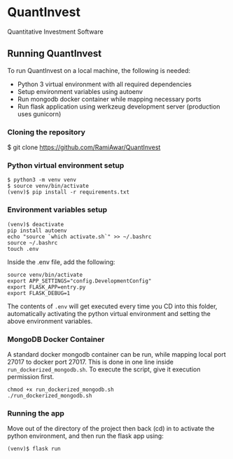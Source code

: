 # QuantInvest
Quantitative Investment Software 

## Running QuantInvest

To run QuantInvest on a local machine, the following is needed:
- Python 3 virtual environment with all required dependencies
- Setup environment variables using autoenv
- Run mongodb docker container while mapping necessary ports
- Run flask application using werkzeug development server (production uses gunicorn)

### Cloning the repository
$ git clone https://github.com/RamiAwar/QuantInvest

### Python virtual environment setup
``` 
$ python3 -m venv venv 
$ source venv/bin/activate
(venv)$ pip install -r requirements.txt
```

### Environment variables setup
```
(venv)$ deactivate
pip install autoenv
echo "source `which activate.sh`" >> ~/.bashrc
source ~/.bashrc
touch .env
```

Inside the .env file, add the following:
```
source venv/bin/activate
export APP_SETTINGS="config.DevelopmentConfig"
export FLASK_APP=entry.py
export FLASK_DEBUG=1
```

The contents of ```.env``` will get executed every time you CD into this folder, automatically activating the python virtual 
environment and setting the above environment variables.

### MongoDB Docker Container
A standard docker mongodb container can be run, while mapping local port 27017 to docker port 27017. This is done in one line inside
```run_dockerized_mongodb.sh```. To execute the script, give it execution permission first.
```
chmod +x run_dockerized_mongodb.sh
./run_dockerized_mongodb.sh
```

### Running the app

Move out of the directory of the project then back (cd) in to activate the python environment, and then run the flask app using:
```
(venv)$ flask run
```
